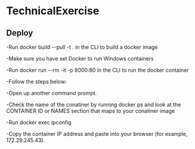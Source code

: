 # TechnicalExercise



## Deploy
-Run docker build --pull -t <docker image name> . in the CLI to build a docker image

-Make sure you have set Docker to run Windows containers

-Run docker run --rm -it -p 8000:80 <docker image name> in the CLI to run the docker container

-Follow the steps below:

  -Open up another command prompt.
  
  -Check the name of the conatiner by running docker ps and look at the CONTAINER ID or NAMES section that maps to your conatiner image
  
  -Run docker exec <container name> ipconfig
  
  -Copy the container IP address and paste into your browser (for example, 172.29.245.43).
